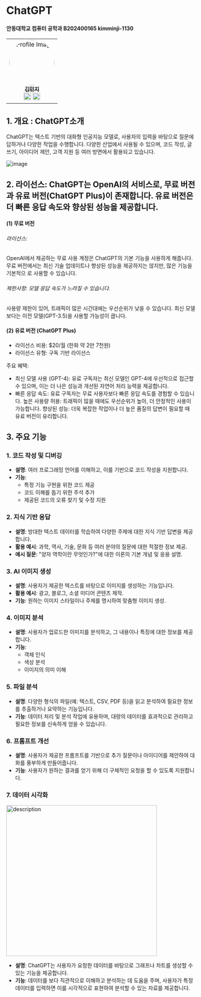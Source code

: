 # ChatGPT
#### 안동대학교 컴퓨터 공학과 B202400165 kimminji-1130
<table>
  <tbody>
    <tr>
      <td align="center" style="border:none;">
        <a href="https://github.com/kimminji-1130">
          <img src="https://img.freepik.com/premium-psd/woman-web-developer-3d-icon-premium-psd_418302-3198.jpg" width="120px" style="border-radius:50%;" alt="Profile Image"/>
          <br />
          <sub style="font-size:14px;"><b>김민지</b></sub>
        </a>
        <br />
        <a href="https://www.linkedin.com/in/kimminji-1130"><img src="https://cdn-icons-png.flaticon.com/512/174/174857.png" width="20px" alt="LinkedIn"/></a>
        <a href="mailto:kimminji@example.com"><img src="https://cdn-icons-png.flaticon.com/512/732/732200.png" width="20px" alt="Email"/></a>
      </td>
    </tr>
  </tbody>
</table>


## 1. 개요 : ChatGPT소개
ChatGPT는 텍스트 기반의 대화형 인공지능 모델로, 사용자의 입력을 바탕으로 질문에 답하거나 다양한 작업을 수행합니다. 다양한 산업에서 사용될 수 있으며, 코드 작성, 글쓰기, 아이디어 제안, 고객 지원 등 여러 방면에서 활용되고 있습니다.

![image](https://github.com/user-attachments/assets/b8810828-6356-4b9e-8eeb-5d4162bb79b5)
## 2. 라이선스: ChatGPT는 OpenAI의 서비스로, 무료 버전과 유료 버전(ChatGPT Plus)이 존재합니다. 유료 버전은 더 빠른 응답 속도와 향상된 성능을 제공합니다.
#### (1) 무료 버전
###### 라이선스: 
   OpenAI에서 제공하는 무료 사용 계정은 ChatGPT의 기본 기능을 사용하게 해줍니다. 
   무료 버전에서는 최신 기술 업데이트나 향상된 성능을 제공하지는 않지만, 많은 기능을 기본적으    로 사용할 수 있습니다.
###### 제한사항: 모델 응답 속도가 느려질 수 있습니다.
   사용량 제한이 있어, 트래픽이 많은 시간대에는 우선순위가 낮을 수 있습니다.
   최신 모델보다는 이전 모델(GPT-3.5)을 사용할 가능성이 큽니다.
#### (2) 유료 버전 (ChatGPT Plus)
   - 라이선스 비용: $20/월 (한화 약 2만 7천원)
   - 라이선스 유형: 구독 기반 라이선스

  주요 혜택:
- 최신 모델 사용 (GPT-4): 유료 구독자는 최신 모델인 GPT-4에 우선적으로 접근할 수 있으며, 이는 더 나은 성능과 개선된 자연어 처리 능력을 제공합니다.
- 빠른 응답 속도: 유료 구독자는 무료 사용자보다 빠른 응답 속도를 경험할 수 있습니다.
높은 사용량 허용: 트래픽이 많을 때에도 우선순위가 높아, 더 안정적인 사용이 가능합니다.
향상된 성능: 더욱 복잡한 작업이나 더 높은 품질의 답변이 필요할 때 유료 버전이 유리합니다.

## 3. 주요 기능

### 1. 코드 작성 및 디버깅
- **설명**: 여러 프로그래밍 언어를 이해하고, 이를 기반으로 코드 작성을 지원합니다.
- **기능**: 
  - 특정 기능 구현을 위한 코드 제공
  - 코드 이해를 돕기 위한 주석 추가
  - 제공된 코드의 오류 찾기 및 수정 지원

### 2. 지식 기반 응답
- **설명**: 방대한 텍스트 데이터를 학습하여 다양한 주제에 대한 지식 기반 답변을 제공합니다.
- **활용 예시**: 과학, 역사, 기술, 문화 등 여러 분야의 질문에 대한 적절한 정보 제공.
- **예시 질문**: "양자 역학이란 무엇인가?"에 대한 이론의 기본 개념 및 응용 설명.

### 3. AI 이미지 생성
- **설명**: 사용자가 제공한 텍스트를 바탕으로 이미지를 생성하는 기능입니다.
- **활용 예시**: 광고, 블로그, 소셜 미디어 콘텐츠 제작.
- **기능**: 원하는 이미지 스타일이나 주제를 명시하여 맞춤형 이미지 생성.

### 4. 이미지 분석
- **설명**: 사용자가 업로드한 이미지를 분석하고, 그 내용이나 특징에 대한 정보를 제공합니다.
- **기능**: 
  - 객체 인식
  - 색상 분석
  - 이미지의 의미 이해

### 5. 파일 분석
- **설명**: 다양한 형식의 파일(예: 텍스트, CSV, PDF 등)을 읽고 분석하여 필요한 정보를 추출하거나 요약하는 기능입니다.
- **기능**: 데이터 처리 및 분석 작업에 유용하며, 대량의 데이터를 효과적으로 관리하고 필요한 정보를 신속하게 얻을 수 있습니다.

### 6. 프롬프트 개선
- **설명**: 사용자가 제공한 프롬프트를 기반으로 추가 질문이나 아이디어를 제안하여 대화를 풍부하게 만들어줍니다.
- **기능**: 사용자가 원하는 결과를 얻기 위해 더 구체적인 요청을 할 수 있도록 지원합니다.

### 7. 데이터 시각화
<img src="https://github.com/user-attachments/assets/a94900fd-5946-4dca-aa7c-0a89fef38572" alt="description" width="400"/>

- **설명**: ChatGPT는 사용자가 요청한 데이터를 바탕으로 그래프나 차트를 생성할 수 있는 기능을 제공합니다.
- **기능**: 데이터를 보다 직관적으로 이해하고 분석하는 데 도움을 주며, 사용자가 특정 데이터를 입력하면 이를 시각적으로 표현하여 분석할 수 있는 자료를 제공합니다.
